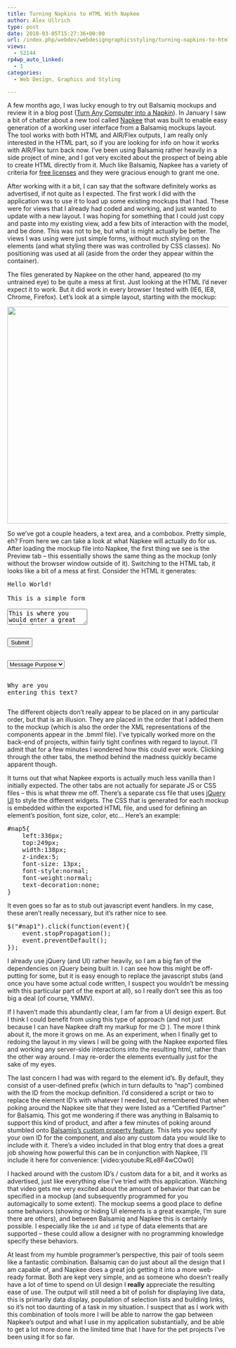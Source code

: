 ```yaml
---
title: Turning Napkins to HTML With Napkee
author: Alex Ullrich
type: post
date: 2010-03-05T15:27:36+00:00
url: /index.php/webdev/webdesigngraphicsstyling/turning-napkins-to-html-with-napkee/
views:
  - 52144
rp4wp_auto_linked:
  - 1
categories:
  - Web Design, Graphics and Styling

---
```

A few months ago, I was lucky enough to try out Balsamiq mockups and review it in a blog post ([Turn Any Computer into a Napkin][1]). In January I saw a bit of chatter about a new tool called [Napkee][2] that was built to enable easy generation of a working user interface from a Balsamiq mockups layout. The tool works with both HTML and AIR/Flex outputs, I am really only interested in the HTML part, so if you are looking for info on how it works with AIR/Flex turn back now. I&#8217;ve been using Balsamiq rather heavily in a side project of mine, and I got very excited about the prospect of being able to create HTML directly from it. Much like Balsamiq, Napkee has a variety of criteria for [free licenses][3] and they were gracious enough to grant me one.

After working with it a bit, I can say that the software definitely works as advertised, if not quite as I expected. The first work I did with the application was to use it to load up some existing mockups that I had. These were for views that I already had coded and working, and just wanted to update with a new layout. I was hoping for something that I could just copy and paste into my existing view, add a few bits of interaction with the model, and be done. This was not to be, but what is might actually be better. The views I was using were just simple forms, without much styling on the elements (and what styling there was was controlled by CSS classes). No positioning was used at all (aside from the order they appear within the container).

The files generated by Napkee on the other hand, appeared (to my untrained eye) to be quite a mess at first. Just looking at the HTML I&#8217;d never expect it to work. But it did work in every browser I tested with (IE6, IE8, Chrome, Firefox). Let&#8217;s look at a simple layout, starting with the mockup:

<div class="image_block">
  <img src="/wp-content/uploads/blogs/WebDev/turning-napkins-to-html-with-napkee/TestForm.png" alt="" title="" width="585" height="493" />
</div>

So we&#8217;ve got a couple headers, a text area, and a combobox. Pretty simple, eh? From here we can take a look at what Napkee will actually do for us. After loading the mockup file into Napkee, the first thing we see is the Preview tab &#8211; this essentially shows the same thing as the mockup (only without the browser window outside of it). Switching to the HTML tab, it looks like a bit of a mess at first. Consider the HTML it generates:

<pre><span id="nap1" class="napkeeComponent napkeeTitle">Hello World!</span>
	
<span id="nap2" class="napkeeComponent napkeeSubTitle">This is a simple form</span>
	
<textarea id="nap3" class="napkeeComponent napkeeTextarea">This is where you would enter a great deal of text.
 
It can even be spread across multiple lines.</textarea>
	
<button id="nap4" type="button" class="napkeeComponent napkeeButton">Submit</button>
	
<select id="nap5" class="napkeeComponent napkeeCombobox">
<option>Message Purpose</option>
</select>
	
<span id="nap6" class="napkeeComponent napkeeLabel">Why are you entering this text?</span></pre>

The different objects don&#8217;t really appear to be placed on in any particular order, but that is an illusion. They are placed in the order that I added them to the mockup (which is also the order the XML representations of the components appear in the .bmml file). I&#8217;ve typically worked more on the back-end of projects, within fairly tight confines with regard to layout. I&#8217;ll admit that for a few minutes I wondered how this could ever work. Clicking through the other tabs, the method behind the madness quickly became apparent though.

It turns out that what Napkee exports is actually much less vanilla than I initially expected. The other tabs are not actually for separate JS or CSS files &#8211; this is what threw me off. There&#8217;s a separate css file that uses [jQuery UI][4] to style the different widgets. The CSS that is generated for each mockup is embedded within the exported HTML file, and used for defining an element&#8217;s position, font size, color, etc&#8230; Here&#8217;s an example:

<pre>#nap5{
	left:336px;
	top:249px;
	width:138px;
	z-index:5;
	font-size: 13px;
	font-style:normal;
	font-weight:normal;
	text-decoration:none;
}</pre>

It even goes so far as to stub out javascript event handlers. In my case, these aren&#8217;t really necessary, but it&#8217;s rather nice to see. 

<pre>$("#nap1").click(function(event){
	event.stopPropagation();
	event.preventDefault();
});</pre>

I already use jQuery (and UI) rather heavily, so I am a big fan of the dependencies on jQuery being built in. I can see how this might be off-putting for some, but it is easy enough to replace the javascript stubs (and once you have some actual code written, I suspect you wouldn&#8217;t be messing with this particular part of the export at all), so I really don&#8217;t see this as too big a deal (of course, YMMV).

If I haven&#8217;t made this abundantly clear, I am far from a UI design expert. But I think I could benefit from using this type of approach (and not just because I can have Napkee draft my markup for me 😉 ). The more I think about it, the more it grows on me. As an experiment, when I finally get to redoing the layout in my views I will be going with the Napkee exported files and working any server-side interactions into the resulting html, rather than the other way around. I may re-order the elements eventually just for the sake of my eyes. 

The last concern I had was with regard to the element id&#8217;s. By default, they consist of a user-defined prefix (which in turn defaults to &#8220;nap&#8221;) combined with the ID from the mockup definition. I&#8217;d considered a script or two to replace the element ID&#8217;s with whatever I needed, but remembered that when poking around the Napkee site that they were listed as a &#8220;Certified Partner&#8221; for Balsamiq. This got me wondering if there was anything in Balsamiq to support this kind of product, and after a few minutes of poking around stumbled onto [Balsamiq&#8217;s custom property feature][5]. This lets you specify your own ID for the component, and also any custom data you would like to include with it. There&#8217;s a video included in that blog entry that does a great job showing how powerful this can be in conjunction with Napkee, I&#8217;ll include it here for convenience: [video:youtube:RLe8F4wCOw0] 

I hacked around with the custom ID&#8217;s / custom data for a bit, and it works as advertised, just like everything else I&#8217;ve tried with this application. Watching that video gets me very excited about the amount of behavior that can be specified in a mockup (and subsequently programmed for you automagically to some extent). The mockup seems a good place to define some behaviors (showing or hiding UI elements is a great example, I&#8217;m sure there are others), and between Balsamiq and Napkee this is certainly possible. I especially like the <code class="codespan"><toggle>id</toggle></code> and <code class="codespan"><hide>id</hide></code> type of data elements that are supported &#8211; these could allow a designer with no programming knowledge specify these behaviors. 

At least from my humble programmer&#8217;s perspective, this pair of tools seem like a fantastic combination. Balsamiq can do just about all the design that I am capable of, and Napkee does a great job getting it into a more web-ready format. Both are kept very simple, and as someone who doesn&#8217;t really have a lot of time to spend on UI design I **really** appreciate the resulting ease of use. The output will still need a bit of polish for displaying live data, this is primarily data display, population of selection lists and building links, so it&#8217;s not too daunting of a task in my situation. I suspect that as I work with this combination of tools more I will be able to narrow the gap between Napkee&#8217;s output and what I use in my application substantially, and be able to get a lot more done in the limited time that I have for the pet projects I&#8217;ve been using it for so far.

 [1]: /index.php/WebDev/WebDesignGraphicsStyling/balsamiq-mockups-turn-any-computer-into
 [2]: http://www.napkee.com/
 [3]: http://www.napkee.com/napkee/free/
 [4]: http://jqueryui.com/
 [5]: http://www.balsamiq.com/blog/2009/10/21/weekly-release-custom-ids-and-bug-fixes/